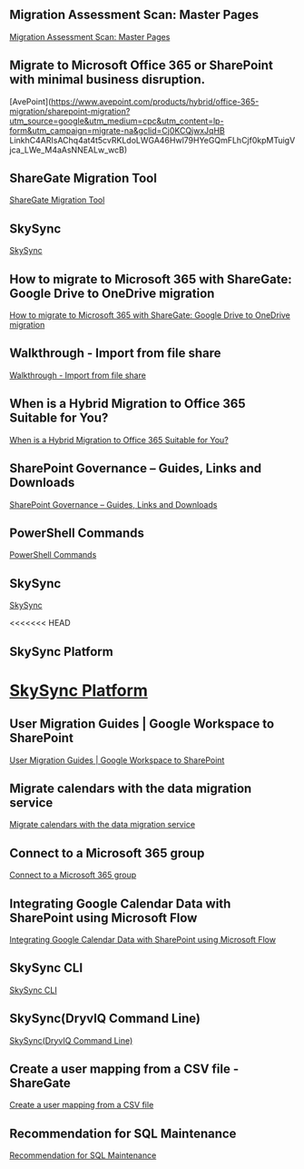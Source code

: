 ## Migration Assessment Scan: Master Pages
[Migration Assessment Scan: Master Pages](https://docs.microsoft.com/en-us/sharepointmigration/migration-assessment-scan-master-pages)

## Migrate to Microsoft Office 365 or SharePoint with minimal business disruption.
[AvePoint](https://www.avepoint.com/products/hybrid/office-365-migration/sharepoint-migration?utm_source=google&utm_medium=cpc&utm_content=lp-form&utm_campaign=migrate-na&gclid=Cj0KCQjwxJqHB LinkhC4ARIsAChq4at4t5cvRKLdoLWGA46Hwl79HYeGQmFLhCjf0kpMTuigVjca_LWe_M4aAsNNEALw_wcB)

## ShareGate Migration Tool
[ShareGate Migration Tool](https://sharegate.com/microsoft-migration?gclid=EAIaIQobChMIpID3g52W9gIVbRZMCh3_5A6fEAAYASAAEgJ8EPD_BwE)

## SkySync
[SkySync](https://www.skysync.com/?utm_source=google&utm_medium=ppc&gclid=EAIaIQobChMIhvSS1sql9gIVXhbUAR3R9AFqEAAYASAAEgIla_D_BwE)

## How to migrate to Microsoft 365 with ShareGate: Google Drive to OneDrive migration
[How to migrate to Microsoft 365 with ShareGate: Google Drive to OneDrive migration](https://sharegate.com/blog/how-to-migrate-to-office365-onedrive-from-google-drive?gclid=EAIaIQobChMIxe79qbOU9gIVj8WGCh0SQw7sEAAYAiAAEgIiWPD_BwE)

## Walkthrough - Import from file share
[Walkthrough - Import from file share](https://migration-tool.sharegate.com/hc/en-us/articles/115000640588-Walkthrough-Import-from-File-Share?_ga=2.11501236.1490724769.1645484331-119745986.1645484331&_gac=1.249905586.1645570378.EAIaIQobChMIxe79qbOU9gIVj8WGCh0SQw7sEAAYAiAAEgIiWPD_BwE)

## When is a Hybrid Migration to Office 365 Suitable for You?
[When is a Hybrid Migration to Office 365 Suitable for You?](https://www.o365cloudexperts.com/blog/office-365-hybrid-migration)


## SharePoint Governance – Guides, Links and Downloads
[SharePoint Governance – Guides, Links and Downloads](https://sharegate.com/blog/sharepoint-governance-plan-presentation?gclid=EAIaIQobChMI58uny7Wl9gIVfhXUAR2-Kw6yEAAYASAAEgKsWPD_BwE)

## PowerShell Commands
[PowerShell Commands](https://migration-tool.sharegate.com/hc/en-us/articles/115000597447-Import-Document-on-Powershell?_ga=2.78098708.1490724769.1645484331-119745986.1645484331&_gac=1.216785570.1645570378.EAIaIQobChMIxe79qbOU9gIVj8WGCh0SQw7sEAAYAiAAEgIiWPD_BwE)

## SkySync
[SkySync](https://skysync.atlassian.net/wiki/spaces/S4D/pages/775356702/User+Migration+Guides+G+Suite+to+OneDrive+for+Business)

<<<<<<< HEAD
## SkySync Platform
[SkySync Platform](https://skysync.atlassian.net/wiki/spaces/S4D/overview?homepageId=6800369)
=======
## User Migration Guides | Google Workspace to SharePoint
[User Migration Guides | Google Workspace to SharePoint](https://skysync.atlassian.net/wiki/spaces/S4D/pages/775291383/User+Migration+Guides+Google+Workspace+to+SharePoint)

## Migrate calendars with the data migration service
[Migrate calendars with the data migration service](https://apps.google.com/supportwidget/articlehome?hl=en&article_url=https%3A%2F%2Fsupport.google.com%2Fa%2Fanswer%2F6244305%3Fhl%3Den&product_context=6244305&product_name=UnuFlow&trigger_context=a)

## Connect to a Microsoft 365 group
[Connect to a Microsoft 365 group](https://docs.microsoft.com/en-us/sharepoint/dev/transform/modernize-connect-to-office365-group)

## Integrating Google Calendar Data with SharePoint using Microsoft Flow
[Integrating Google Calendar Data with SharePoint using Microsoft Flow](https://youtu.be/hPXWr-jIit8)

## SkySync CLI
[SkySync CLI](https://www.npmjs.com/package/skysync-cli?activeTab=readme)

## SkySync(DryvIQ Command Line)
[SkySync(DryvIQ Command Line)](https://skysync.atlassian.net/wiki/spaces/S4D/pages/193331923/DryvIQ+Command-line+Interface)

## Create a user mapping from a CSV file - ShareGate
[Create a user mapping from a CSV file](https://migration-tool.sharegate.com/hc/en-us/articles/115000731827)

## Recommendation for SQL Maintenance
[Recommendation for SQL Maintenance](https://skysync.atlassian.net/wiki/spaces/CS/pages/6222859/Recommendation+for+SQL+Maintenance)



